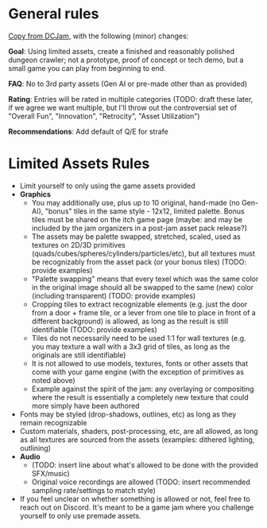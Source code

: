 # General rules

[Copy from DCJam](<https://itch.io/jam/dcjam2024>), with the following (minor) changes:

**Goal**: Using limited assets, create a finished and reasonably polished dungeon crawler; not a prototype, proof of concept or tech demo, but a small game you can play from beginning to end.

**FAQ**: No to 3rd party assets (Gen AI or pre-made other than as provided)

**Rating**: Entries will be rated in multiple categories (TODO: draft these later, if we agree we want multiple, but I'll throw out the controversial set of "Overall Fun", "Innovation", "Retrocity", "Asset Utilization")

**Recommendations**: Add default of Q/E for strafe

# Limited Assets Rules
* Limit yourself to only using the game assets provided
* **Graphics**
  * You may additionally use, plus up to 10 original, hand-made (no Gen-AI), "bonus" tiles in the same style - 12x12, limited palette.  Bonus tiles must be shared on the itch game page (maybe: and may be included by the jam organizers in a post-jam asset pack release?)
  * The assets may be palette swapped, stretched, scaled, used as textures on 2D/3D primitives (quads/cubes/spheres/cylinders/particles/etc), but all textures must be recognizably from the asset pack (or your bonus tiles) (TODO: provide examples)
  * "Palette swapping" means that every texel which was the same color in the original image should all be swapped to the same (new) color (including transparent) (TODO: provide examples)
  * Cropping tiles to extract recognizable elements (e.g. just the door from a door + frame tile, or a lever from one tile to place in front of a different background) is allowed, as long as the result is still identifiable (TODO: provide examples)
  * Tiles do not necessarily need to be used 1:1 for wall textures (e.g. you may texture a wall with a 3x3 grid of tiles, as long as the originals are still identifiable)
  * It is not allowed to use models, textures, fonts or other assets that come with your game engine (with the exception of primitives as noted above)
  * Example against the spirit of the jam: any overlaying or compositing where the result is essentially a completely new texture that could more simply have been authored
* Fonts may be styled (drop-shadows, outlines, etc) as long as they remain recognizable
* Custom materials, shaders, post-processing, etc, are all allowed, as long as all textures are sourced from the assets (examples: dithered lighting, outlining)
* **Audio**
  * (TODO: insert line about what's allowed to be done with the provided SFX/music)
  * Original voice recordings are allowed (TODO: insert recommended sampling rate/settings to match style)
* If you feel unclear on whether something is allowed or not, feel free to reach out on Discord.  It's meant to be a game jam where you challenge yourself to only use premade assets.
